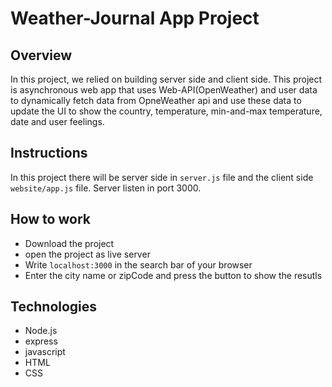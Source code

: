 # Weather-Journal App Project

## Overview

In this project, we relied on building server side and client side. This project is asynchronous web app that uses Web-API(OpenWeather) and user data to dynamically fetch data from OpneWeather api and use these data to update the UI to
show the country, temperature, min-and-max temperature, date and user feelings. 

## Instructions

In this project there will be server side in `server.js` file and the client side `website/app.js` file. Server listen in port 3000.

## How to work
* Download the project
* open the project as live server
* Write `localhost:3000` in the search bar of your browser
* Enter the city name or zipCode and press the button to show the resutls

## Technologies
* Node.js
* express
* javascript
* HTML
* CSS

